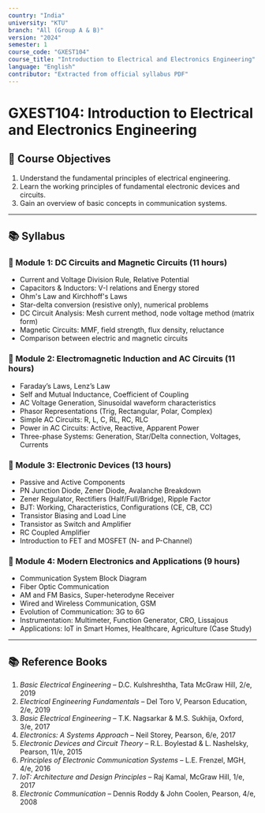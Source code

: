 ```yaml
---
country: "India"
university: "KTU"
branch: "All (Group A & B)"
version: "2024"
semester: 1
course_code: "GXEST104"
course_title: "Introduction to Electrical and Electronics Engineering"
language: "English"
contributor: "Extracted from official syllabus PDF"
---
```


# GXEST104: Introduction to Electrical and Electronics Engineering

## 📘 Course Objectives

1. Understand the fundamental principles of electrical engineering.
2. Learn the working principles of fundamental electronic devices and circuits.
3. Gain an overview of basic concepts in communication systems.

---

## 📚 Syllabus

### 🔹 Module 1: DC Circuits and Magnetic Circuits (11 hours)

- Current and Voltage Division Rule, Relative Potential  
- Capacitors & Inductors: V-I relations and Energy stored  
- Ohm's Law and Kirchhoff's Laws  
- Star-delta conversion (resistive only), numerical problems  
- DC Circuit Analysis: Mesh current method, node voltage method (matrix form)  
- Magnetic Circuits: MMF, field strength, flux density, reluctance  
- Comparison between electric and magnetic circuits  

### 🔹 Module 2: Electromagnetic Induction and AC Circuits (11 hours)

- Faraday’s Laws, Lenz’s Law  
- Self and Mutual Inductance, Coefficient of Coupling  
- AC Voltage Generation, Sinusoidal waveform characteristics  
- Phasor Representations (Trig, Rectangular, Polar, Complex)  
- Simple AC Circuits: R, L, C, RL, RC, RLC  
- Power in AC Circuits: Active, Reactive, Apparent Power  
- Three-phase Systems: Generation, Star/Delta connection, Voltages, Currents  

### 🔹 Module 3: Electronic Devices (13 hours)

- Passive and Active Components  
- PN Junction Diode, Zener Diode, Avalanche Breakdown  
- Zener Regulator, Rectifiers (Half/Full/Bridge), Ripple Factor  
- BJT: Working, Characteristics, Configurations (CE, CB, CC)  
- Transistor Biasing and Load Line  
- Transistor as Switch and Amplifier  
- RC Coupled Amplifier  
- Introduction to FET and MOSFET (N- and P-Channel)  

### 🔹 Module 4: Modern Electronics and Applications (9 hours)

- Communication System Block Diagram  
- Fiber Optic Communication  
- AM and FM Basics, Super-heterodyne Receiver  
- Wired and Wireless Communication, GSM  
- Evolution of Communication: 3G to 6G  
- Instrumentation: Multimeter, Function Generator, CRO, Lissajous  
- Applications: IoT in Smart Homes, Healthcare, Agriculture (Case Study)  

---



## 📚 Reference Books

1. *Basic Electrical Engineering* – D.C. Kulshreshtha, Tata McGraw Hill, 2/e, 2019  
2. *Electrical Engineering Fundamentals* – Del Toro V, Pearson Education, 2/e, 2019  
3. *Basic Electrical Engineering* – T.K. Nagsarkar & M.S. Sukhija, Oxford, 3/e, 2017  
4. *Electronics: A Systems Approach* – Neil Storey, Pearson, 6/e, 2017  
5. *Electronic Devices and Circuit Theory* – R.L. Boylestad & L. Nashelsky, Pearson, 11/e, 2015  
6. *Principles of Electronic Communication Systems* – L.E. Frenzel, MGH, 4/e, 2016  
7. *IoT: Architecture and Design Principles* – Raj Kamal, McGraw Hill, 1/e, 2017  
8. *Electronic Communication* – Dennis Roddy & John Coolen, Pearson, 4/e, 2008  


